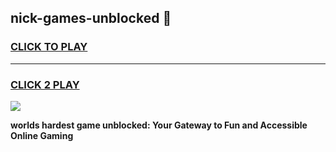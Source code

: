 
## nick-games-unblocked 👋
<h3>
<a href="https://premium.freeplayer.one?title=nick-games-unblocked&ref=14F">CLICK TO PLAY</a></h3>
<hr>

<h3>
<a href="https://premium.freeplayer.one?title=nick-games-unblocked&ref=14F">CLICK 2 PLAY</a>
  
</h3>

<a href="https://premium.freeplayer.one?title=nick-games-unblocked&ref=12F/"><img src="https://clearcache.store/games.png"></a>


**worlds hardest game unblocked: Your Gateway to Fun and Accessible Online Gaming**
